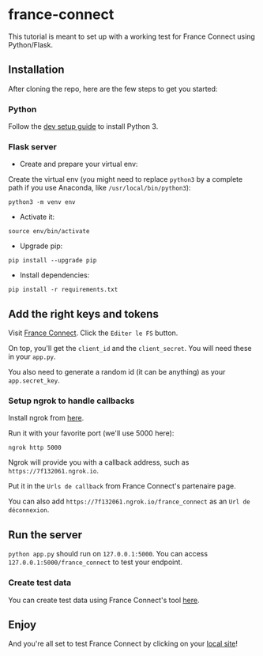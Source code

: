 # france-connect

This tutorial is meant to set up with a working test for France Connect using Python/Flask. 

## Installation

After cloning the repo, here are the few steps to get you started:

### Python

Follow the [dev setup guide](https://alan-eu.atlassian.net/wiki/display/101/Dev+setup) to install Python 3.

### Flask server

- Create and prepare your virtual env:

Create the virtual env (you might need to replace `python3` by a complete path if you use Anaconda, like `/usr/local/bin/python3`):

```
python3 -m venv env
```

- Activate it: 

```
source env/bin/activate
```

- Upgrade pip:

```
pip install --upgrade pip
```

- Install dependencies:

```
pip install -r requirements.txt
```

## Add the right keys and tokens
Visit [France Connect](https://partenaires.franceconnect.gouv.fr/monprojet/decouverte).
Click the `Editer le FS` button.

On top, you'll get the `client_id` and the `client_secret`. You will need these in your `app.py`.

You also need to generate a random id (it can be anything) as your `app.secret_key`.

### Setup ngrok to handle callbacks
Install ngrok from [here](https://ngrok.com/download).

Run it with your favorite port (we'll use 5000 here):

`ngrok http 5000`

Ngrok will provide you with a callback address, such as `https://7f132061.ngrok.io`.

Put it in the `Urls de callback` from France Connect's partenaire page.

You can also add `https://7f132061.ngrok.io/france_connect` as an `Url de déconnexion`.

## Run the server
`python app.py` should run on `127.0.0.1:5000`.
You can access `127.0.0.1:5000/france_connect` to test your endpoint.

### Create test data
You can create test data using France Connect's tool [here](https://fip1.integ01.dev-franceconnect.fr/user/create).

## Enjoy
And you're all set to test France Connect by clicking on your [local site](http://127.0.0.1:5000/france_connect)!
